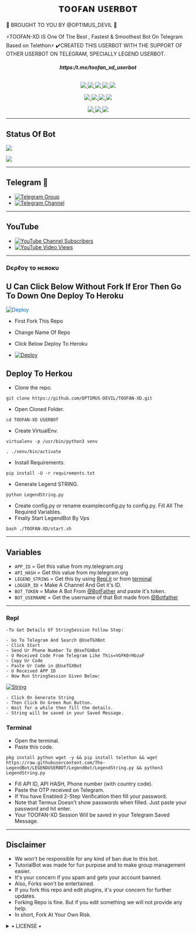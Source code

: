 <h1 align="center">
<b> ᴛᴏᴏꜰᴀɴ ᴜꜱᴇʀʙᴏᴛ  </b>
</h1>

 💖 BROUGHT TO YOU BY @OPTIMUS_DEVIL 💖

⚡TOOFAN-XD IS One Of The Best , Fastest & Smoothest Bot On Telegram Based on Telethon⚡
✔️CREATED THIS USERBOT WITH THE SUPPORT OF OTHER USERBOT ON TELEGRAM, SPECIALLY LEGEND USERBOT.

<h6 align="center">
  <b> https:/t.me/toofan_xd_userbot


</b>
</h6>

<p align="center">
<a href="https://github.com/OPTIMUS-DEVIL/TOOFAN-XD" alt="GitHub closed issues"> <img src="https://img.shields.io/github/issues-closed-raw/OPTIMUS-DEVIL/TOOFAN-XD?style=flat&logo=github&color=success" /> </a>
<a href="https://github.com/OPTIMUS-DEVIL/TOOFAN-XD/graphs/contributors" alt="GitHub contributors"> <img src="https://img.shields.io/github/contributors/LEGEND-OS/LEGENDBOT?style=flat&logo=github" /> </a>
<a href="https://github.com/OPTIMUS-DEVIL/TOOFAN-XD/network/members" alt="GitHub forks"> <img src="https://img.shields.io/github/forks/OPTIMUS-DEVIL/TOOFAN-XD?label=Forks&logo=github" /> </a>
<a href="https://github.com/OPTIMUS-DEVIL/TOOFAN-XD" alt="GitHub closed pull requests"> <img src="https://img.shields.io/github/issues-pr-closed-raw/OPTIMUS-DEVIL/TOOFAN-XD?color=success" /> </a>
<a href="https://github.com/OPTIMUS-DEVIL/TOOFAN-XD" alt="GitHub issues"> <img src="https://img.shields.io/github/issues-raw/OPTIMUS-DEVIL/TOOFAN-XD?style=flat&logo=github&Tcolor=yellow" /> </a>
</p>
<p align="center">
<a href="https://www.python.org/" alt="made-with-python"> <img src="https://img.shields.io/badge/Made%20with-Python-1f425f.svg?style=flat&logo=python&color=blue" /> </a>
<a href="https://github.com/OPTIMUS-DEVIL/TOOFAN-XD" alt="Docker!"> <img src="https://aleen42.github.io/badges/src/docker.svg" /> </a>
<a href="https://github.com/OPTIMUS-DEVIL/TOOFAN-XD" alt="GitHub repo size"> <img src="https://img.shields.io/github/repo-size/OPTIMUS-DEVIL/TOOFAN-XD" /> </a>
<a href="https://github.com/OPTIMUS-DEVIL/TOOFAN-XD/blob/master/LICENSE" alt="GPLv3 license"> <img src="https://img.shields.io/badge/License-GPLv3-blue.svg" /> </a>
</p>
<p align="center">
<a href="https://t.me/toofan_xd_userbot" alt="Telegram!"> <img src="https://aleen42.github.io/badges/src/telegram.svg" /> </a>
<a href="https://github.com/OPTIMUS-DEVIL/TOOFAN-XD/graphs/commit-activity" alt="Maintenance"> <img src="https://img.shields.io/badge/Maintained%3F-yes-green.svg" /> </a>
<a href="https://makeapullrequest.com" alt="PRs Welcome"> <img src="https://img.shields.io/badge/PRs-welcome-brightgreen.svg?style=flat-square" /> </a>
</p>

------
## Status Of Bot 
<p align="left">
    <a href="https://github.com/OPTIMUS-DEVIL/TOOFAN-XD/network/members"><img src="https://img.shields.io/github/forks/OPTIMUS-DEVIL/TOOFAN-XD?label=Forks&logoColor=Black&style=social"></a><p align="left"><a href="https://github.com/OPTIMUS-DEVIL/TOOFAN-XD/stargazers"><img src="https://img.shields.io/github/stars/OPTIMUS-DEVIL/? TOOFAN-XDlogoColor=Blue&style=social"></a><p align="left><
     a href="https://github.com/OPTIMUS-DEVIL/TOOFAN-XD"></a><p align="left"><a href="https://github.com/OPTIMUS-DEVIL/TOOFAN-XD?"></a>

------
## Telegram 🏪
- [![Telegram Group](https://img.shields.io/badge/Telegram-Group-brightgreen)](https://t.me/toofan_xd_userbot)
- [![Telegram Channel](https://img.shields.io/badge/Telegram-Channel-brightgreen)](https://t.me/Toofan_Userbot)

------
## YouTube 
- [![YouTube Channel Subscribers](https://img.shields.io/youtube/channel/subscribers/UCvp8PY25PTRhFDZjLv3sVfg?style=social)](https://youtube.com/channel/UCjUK51FFLOzZ7087NaND1ng)
- [![YouTube Video Views](https://img.shields.io/youtube/views/9dQgdUJfk_k?label=Tutorial+•+Heroku+•&style=social)](
https://youtube.com/channel/UCjUK51FFLOzZ7087NaND1ng)
------------
<h3> Dєρℓογ το нєяοκυ </h3>

## U Can Click Below Without Fork If Eror Then Go To Down One Deploy To Heroku

<a href="https://heroku.com/deploy/" rel="nofollow" style="background-color: initial; box-sizing: border-box; color: #0366d6; text-decoration-line: none;"><img alt="Deploy" data-canonical-src="https://www.herokucdn.com/deploy/button.svg" src="https://camo.githubusercontent.com/83b0e95b38892b49184e07ad572c94c8038323fb/68747470733a2f2f7777772e6865726f6b7563646e2e636f6d2f6465706c6f792f627574746f6e2e737667" style="border-style: none; box-sizing: initial; max-width: 100%;" /></a></div>
</a>

- First Fork This Repo

- Change Name Of Repo

- Click Below Deploy To Heroku


- [![Deploy](https://te.legra.ph/file/42b9622b93acee1e543c1.jpg)](https://heroku.com/deploy/)

## Deploy To Herkou 

- Clone the repo. 

`git clone https://github.com/OPTIMUS-DEVIL/TOOFAN-XD.git`
- Open Cloned Folder.

`cd TOOFAN-XD USERBOT`
- Create VirtualEnv.

`virtualenv -p /usr/bin/python3 venv`

`. ./venv/bin/activate`
- Install Requirements.

`pip install -U -r requirements.txt`
- Generate Legend STRING.

`python LegendString.py`
- Create config.py or rename exampleconfig.py to config.py. Fill All The Required Variables.
- Finally Start LegendBot By Vps

`bash ./TOOFAN-XD/start.sh`

---------

## Variables

- `APP_ID`  =  Get this value from my.telegram.org
- `API_HASH`  =  Get this value from my.telegram.org
- `LEGEND_STRING`  =  Get this by using [Repl.it](#Repl) or from [terminal](#Terminal)
- `LOGGER_ID`  =  Make A Channel And Get it's ID.
- `BOT_TOKEN`  =  Make A Bot From [@BotFather](https://t.me/botfather) and paste it's token.
- `BOT_USERNAME`  =  Get the username of that Bot made from [@Botfather](https://t.me/botfather)

------
### Repl


    -To Get Details Of StringSession Follow Step: 

    - Go To Telegram And Search @UseTGXBot
    - Click Start
    - Send Ur Phone Number To @UseTGXBot
    - U Received Code From Telegram Like This=VGFK0rHbzaF
    - Copy Ur Code
    - Paste Ur Code in @UseTGXBot
    - U Received APP ID
    - Now Run StringSession Given Below:
   

[![String](https://te.legra.ph/file/9106a7495574da5aad243.jpg)](https://replit.com/@KrishnaJaiswal1/LEGENDBOT#main.py) 

    - Click On Generate String
    - Then Click On Green Run Button.
    - Wait for a while then fill the details.
    - String will be saved in your Saved Message.


### Terminal
- Open the terminal.
- Paste this code.

`pkg install python wget -y && pip install telethon && wget https://raw.githubusercontent.com/The-LegendBot/LEGENDUSERBOT/LegendBot/LegendString.py && python3 LegendString.py`
- Fill API ID, API HASH, Phone number (with country code).
- Paste the OTP received on Telegram.
- If You have Enabled 2-Step Verification then fill your password.
- Note that Termux Doesn't show passwords when filled. Just paste your password and hit enter.
- Your TOOFAN-XD Session Will be saved in your Telegram Saved Message.


------
## Disclaimer
- We won't be responsible for any kind of ban due to this bot.
- TutorialBot was made for fun purpose and to make group management easier.
- It's your concern if you spam and gets your account banned.
- Also, Forks won't be entertained.
- If you fork this repo and edit plugins, it's your concern for further updates.
- Forking Repo is fine. But if you edit something we will not provide any help.
- In short, Fork At Your Own Risk.

<details>

  <summary> • LICENSE • </summary>

![](https://www.gnu.org/graphics/gplv3-or-later.png)

OPTIMUS- DEVIL

PROJECT [TOOFAN-XD USERBOT](https://github.com/OPTIMUS-DEVIL/TOOFAN-XD) is free software: you can redistribute it and/or modify

it under the terms of the GNU General Public License as published by

the Free Software Foundation, either version 3 of the License, or

(at your option) any later version.

This program is distributed in the hope that it will be useful,

but WITHOUT ANY WARRANTY; without even the implied warranty of

MERCHANTABILITY or FITNESS FOR A PARTICULAR PURPOSE.  See the

GNU General Public License for more details.

You should have received a copy of the GNU General Public License

along with this program. If not, see <https://www.gnu.org/licenses/>.

</details>
